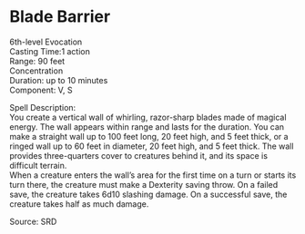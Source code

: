 # Blade Barrier
6th-level Evocation<br>
Casting Time:1 action<br>
Range: 90 feet<br>
Concentration<br>
Duration: up to 10 minutes<br>
Component: V, S

Spell Description:<br>
You create a vertical wall of whirling, razor-sharp blades made of magical energy. The wall appears within range and lasts for the duration. You can make a straight wall up to 100 feet long, 20 feet high, and 5 feet thick, or a ringed wall up to 60 feet in diameter, 20 feet high, and 5 feet thick. The wall provides three-quarters cover to creatures behind it, and its space is difficult terrain.<br>When a creature enters the wall’s area for the first time on a turn or starts its turn there, the creature must make a Dexterity saving throw. On a failed save, the creature takes 6d10 slashing damage. On a successful save, the creature takes half as much damage.

Source: SRD